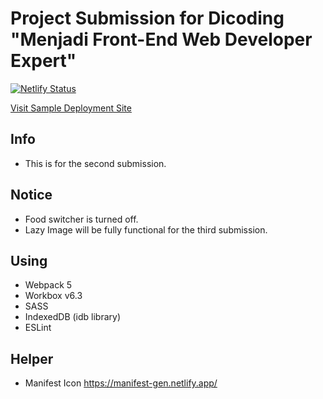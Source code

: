 # Project Submission for Dicoding "Menjadi Front-End Web Developer Expert"
[![Netlify Status](https://api.netlify.com/api/v1/badges/baf19ec2-ef24-44ca-b111-ee9d1a35ac06/deploy-status)](https://app.netlify.com/sites/eager-keller-7a2cdb/deploys)

[Visit Sample Deployment Site](geoculinary.matthewcalbert.com)

## Info
- This is for the second submission.

## Notice
- Food switcher is turned off.
- Lazy Image will be fully functional for the third submission.

## Using
- Webpack 5
- Workbox v6.3
- SASS
- IndexedDB (idb library)
- ESLint

## Helper
- Manifest Icon https://manifest-gen.netlify.app/